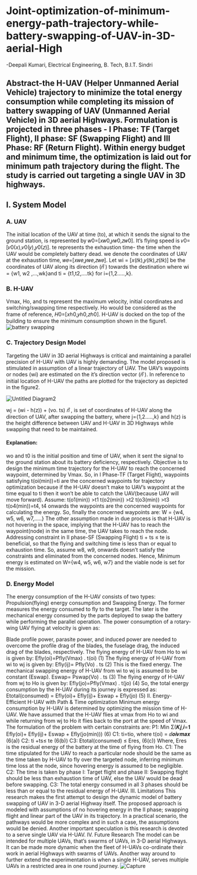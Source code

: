 # Joint-optimization-of-minimum-energy-path-trajectory-while-battery-swapping-of-UAV-in-3D-aerial-High
-Deepali Kumari, Electrical Engineering, B. Tech, B.I.T. Sindri
## Abstract-the H-UAV (Helper Unmanned Aerial Vehicle) trajectory to minimize the total energy consumption while completing its mission of battery swapping of UAV (Unmanned Aerial Vehicle) in 3D aerial Highways. Formulation is projected in three phases - I Phase: TF (Target Flight), II phase: SF (Swapping Flight) and III Phase: RF (Return Flight). Within energy budget and minimum time, the optimization is laid out for minimum path trajectory during the flight. The study is carried out targeting a single UAV in 3D highways.

## I. System Model
### A. UAV
The initial location of the UAV at time (to), at which it sends the signal to the ground station, is represented by 𝑤0=[𝑥𝑤0,𝑦𝑤0,𝑧𝑤0]. It’s flying speed is 𝑣0=[𝑣0(𝑥),𝑣0(𝑦),𝑦0(𝑧)]. te represents the exhaustion time- the time when the UAV would be completely battery dead. we denote the coordinates of UAV at the exhaustion time, 𝑤𝑒=[𝑥𝑤𝑒,𝑦𝑤𝑒,𝑧𝑤𝑒]. Let wi = [𝑥(𝑡𝑘),𝑦(𝑡𝑘),𝑧(𝑡𝑘)] be the coordinates of UAV along its direction (𝑛⃗ ) towards the destination where wi = {w1, w2 ,…,wk}and ti = {t1,t2,….tk} for i={1,2…..,k}.     

### B. H-UAV
Vmax, Ho, and ts represent the maximum velocity, initial coordinates and switching/swapping time respectively. Ho would be considered as the frame of reference, 𝐻0=[𝑥ℎ0,𝑦ℎ0,𝑧ℎ0]. H-UAV is docked on the top of the building to ensure the minimum consumption shown in the figure1.
![battery swapping](https://user-images.githubusercontent.com/87405534/126459538-217549ab-96c8-48e4-b518-0e07042ef48a.jpg)

### C. Trajectory Design Model          
Targeting the UAV in 3D aerial Highways is critical and maintaining a parallel precision of H-UAV with UAV is highly demanding. The model proposed is stimulated in assumption of a linear trajectory of UAV. The UAV’s waypoints or nodes (wi) are estimated on the it’s direction vector (𝑛⃗ ). In reference to initial location of H-UAV the paths are plotted for the trajectory as depicted in the figure2.

![Untitled Diagram2](https://user-images.githubusercontent.com/87405534/126459789-ef93b1bc-c35b-4b6e-8576-2b250b8c5960.jpg)


wj = (wi - h(z)) + (vo. ts) 𝑛⃗ , is set of coordinates of H-UAV along the direction of UAV, after swapping the battery, where j={1,2…..,k} and h(z) is the height difference between UAV and H-UAV in 3D Highways while swapping that need to be maintained.

#### Explanation:
wo and t0 is the initial position and time of UAV, when it sent the signal to the ground station about its battery deficiency, respectively. Objective is to design the minimum time trajectory for the H-UAV to reach the concerned waypoint, determined by Vmax. So, in I Phase-TF (Target Flight), waypoints satisfying t(oi(min))=ti are the concerned waypoints for trajectory
optimization because if the H-UAV doesn’t make to UAV’s waypoint at the time equal to ti then it won’t be able to catch the UAV(because UAV will move forward). Assume:
t(o1(min)) >t1
t(o2(min)) >t2
t(o3(min)) >t3
t(o4(min))=t4,
t4 onwards the waypoints are the concerned waypoints for calculating the energy.
So, finally the concerned waypoints are:
W = {w4, w5, w6, w7,…..}
The other assumption made in due process is that H-UAV is not hovering in the space, implying that the H-UAV has to reach the waypoint(node) in the same time, the UAV takes to reach the node. Addressing constraint in II phase-SF (Swapping Flight) ti + ts ≤ te is beneficial, so that the flying and switching time is less than or equal to exhaustion time. So, assume w8, w9, onwards doesn’t satisfy the constraints and eliminated from the concerned nodes. Hence, Minimum energy is estimated on W={w4, w5, w6, w7} and the viable node is set for the mission.

### D. Energy Model
The energy consumption of the H-UAV consists of two types: Propulsion(flying) energy consumption and Swapping Energy. The former measures the energy consumed to fly to the target. The later is the mechanical energy consumed by the parts deployed to swap the battery while performing the parallel operation. The power consumption of a rotary-wing UAV flying at velocity is given as:

Blade profile power, parasite power, and induced power are needed to overcome the profile drag of the blades, the fuselage drag, the induced drag of the blades, respectively.
The flying energy of H-UAV from Ho to wi is given by:
Efly(oi)=Pfly(Vmax) . t(oi) (1)
The flying energy of H-UAV from wi to wj is given by:
Efly(ij)= Pfly(Vo) . ts (2)
This is the fixed energy.
The mechanical swapping energy of H-UAV from wi to wj is assumed to be constant (Eswap).
Eswap= Pswap(Vo) . ts (3)
The flying energy of H-UAV from wj to Ho is given by:
Efly(jo)=Pfly(Vmax) . t(jo) (4)
So, the total energy consumption by the H-UAV during its journey is expressed as:
Etotal(consumed) = Efly(oi)+ Efly(ij)+ Eswap + Efly(jo) (5)
II. Energy-Efficient H-UAV with Path & Time optimization
Minimum energy consumption by H-UAV is determined by optimizing the mission time of H-UAV. We have assumed that the H-UAV flies at vmax from Ho to wi and while returning from wj to Ho it flies back to the port at the speed of Vmax.
The formulation of the problem with certain constraints are:
P1: Min Σ(𝑲𝒋,𝒊=𝟏 Efly(oi)+ Efly(ij)+ Eswap + Efly(jo(min))) (6)
C1: ti=tio, where t(oi) = ⅆ𝒐𝒊𝒗𝒎𝒂𝒙 (6(a))
C2: ti +ts≤ te (6(b))
C3: Etotal(consumed) ≤ Eres, (6(c))
Where, Eres is the residual energy of the battery at the time of flying from Ho.
C1: The time stipulated for the UAV to reach a particular node should be the same as the time taken by H-UAV to fly over the targeted node, inferring minimum time loss at the node, since hovering energy is assumed to be negligible.
C2: The time is taken by phase I: Target flight and phase II: Swapping flight should be less than exhaustion time of UAV, else the UAV would be dead before swapping.
C3: The total energy consumed in all 3 phases should be less than or equal to the residual energy of H-UAV.
III. Limitations
This research makes the first attempt to design the dynamic model of battery swapping of UAV in 3-D aerial Highway itself. The proposed approach is modeled with assumptions of no hovering energy in the II phase; swapping flight and linear part of the UAV in its trajectory. In a practical scenario, the pathways would be more complex and in such a case, the assumptions would be denied. Another important speculation is this research is devoted to a serve single UAV via H-UAV.
IV. Future Research
The model can be intended for multiple UAVs, that’s swarms of UAVs, in 3-D aerial Highways. It can be made more dynamic when the fleet of H-UAVs co-ordinate their work in aerial Highways with swarms of UAVs. Another way around to further extend the experimentation is when a single H-UAV, serves multiple UAVs in a restricted area in one round journey.
![Capture](https://user-images.githubusercontent.com/87405534/126458248-1deeded5-fd73-4a13-ac2b-0edaa37bdeac.PNG)
